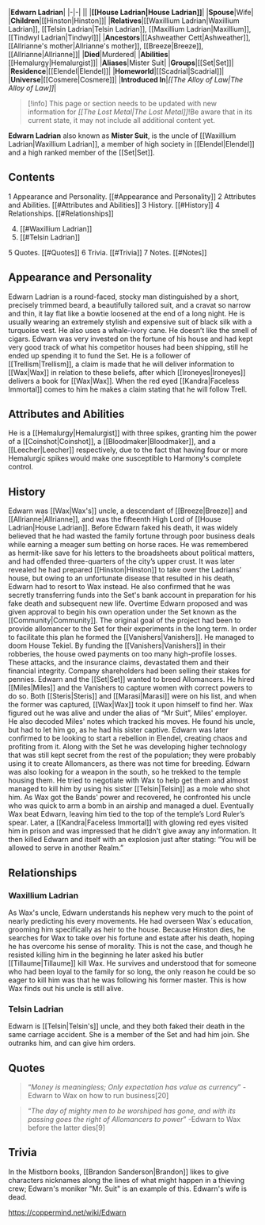 |**Edwarn Ladrian**|
|-|-|
||
|**[[House Ladrian\|House Ladrian]]**|
|**Spouse**|Wife|
|**Children**|[[Hinston\|Hinston]]|
|**Relatives**|[[Waxillium Ladrian\|Waxillium Ladrian]], [[Telsin Ladrian\|Telsin Ladrian]], [[Maxillium Ladrian\|Maxillium]], [[Tindwyl Ladrian\|Tindwyl]]|
|**Ancestors**|[[Ashweather Cett\|Ashweather]], [[Allrianne's mother\|Allrianne's mother]], [[Breeze\|Breeze]], [[Allrianne\|Allrianne]]|
|**Died**|Murdered|
|**Abilities**|[[Hemalurgy\|Hemalurgist]]|
|**Aliases**|Mister Suit|
|**Groups**|[[Set\|Set]]|
|**Residence**|[[Elendel\|Elendel]]|
|**Homeworld**|[[Scadrial\|Scadrial]]|
|**Universe**|[[Cosmere\|Cosmere]]|
|**Introduced In**|*[[The Alloy of Law\|The Alloy of Law]]*|

> [!info] This page or section needs to be updated with new information for *[[The Lost Metal\|The Lost Metal]]*!Be aware that in its current state, it may not include all additional content yet.

**Edwarn Ladrian** also known as **Mister Suit**, is the uncle of [[Waxillium Ladrian\|Waxillium Ladrian]], a member of high society in [[Elendel\|Elendel]] and a high ranked member of the [[Set\|Set]].

## Contents

1 Appearance and Personality. [[#Appearance and Personality]] 
2 Attributes and Abilities. [[#Attributes and Abilities]] 
3 History. [[#History]] 
4 Relationships. [[#Relationships]] 

4. [[#Waxillium Ladrian]] 
4. [[#Telsin Ladrian]] 


5 Quotes. [[#Quotes]] 
6 Trivia. [[#Trivia]] 
7 Notes. [[#Notes]] 


## Appearance and Personality
 
Edwarn Ladrian is a round-faced, stocky man distinguished by a short, precisely trimmed beard, a beautifully tailored suit, and a cravat so narrow and thin, it lay flat like a bowtie loosened at the end of a long night.
He is usually wearing an extremely stylish and expensive suit of black silk with a turquoise vest. He also uses a whale-ivory cane. He doesn’t like the smell of cigars. Edwarn was very invested on the fortune of his house and had kept very good track of what his competitor houses had been shipping, still he ended up spending it to fund the Set.
He is a follower of [[Trellism\|Trellism]], a claim is made that he will deliver information to [[Wax\|Wax]] in relation to these beliefs, after which [[Ironeyes\|Ironeyes]] delivers a book for [[Wax\|Wax]]. When the red eyed [[Kandra\|Faceless Immortal]] comes to him he makes a claim stating that he will follow Trell.

## Attributes and Abilities
He is a [[Hemalurgy\|Hemalurgist]] with three spikes, granting him the power of a [[Coinshot\|Coinshot]], a [[Bloodmaker\|Bloodmaker]], and a [[Leecher\|Leecher]] respectively, due to the fact that having four or more Hemalurgic spikes would make one susceptible to Harmony's complete control.


## History
 
Edwarn was [[Wax\|Wax's]] uncle, a descendant of [[Breeze\|Breeze]] and [[Allrianne\|Allrianne]], and was the fifteenth High Lord of [[House Ladrian\|House Ladrian]].
Before Edwarn faked his death, it was widely believed that he had wasted the family fortune through poor business deals while earning a meager sum betting on horse races. He was remembered as hermit-like save for his letters to the broadsheets about political matters, and had offended three-quarters of the city’s upper crust.
It was later revealed he had prepared [[Hinston\|Hinston]] to take over the Ladrians’ house, but owing to an unfortunate disease that resulted in his death, Edwarn had to resort to Wax instead. He also confirmed that he was secretly transferring funds into the Set's bank account in preparation for his fake death and subsequent new life.
Overtime Edwarn proposed and was given approval to begin his own operation under the Set known as the [[Community\|Community]]. The original goal of the project had been to provide allomancer to the Set for their experiments in the long term. In order to facilitate this plan he formed the [[Vanishers\|Vanishers]].
He managed to doom House Tekiel. By funding the [[Vanishers\|Vanishers]] in their robberies, the house owed payments on too many high-profile losses. These attacks, and the insurance claims, devastated them and their financial integrity. Company shareholders had been selling their stakes for pennies.
Edwarn and the [[Set\|Set]] wanted to breed Allomancers. He hired [[Miles\|Miles]] and the Vanishers to capture women with correct powers to do so. Both [[Steris\|Steris]] and [[Marasi\|Marasi]] were on his list, and when the former was captured, [[Wax\|Wax]] took it upon himself to find her.
Wax figured out he was alive and under the alias of “Mr Suit”, Miles' employer. He also decoded Miles' notes which tracked his moves. He found his uncle, but had to let him go, as he had his sister captive.
Edwarn was later confirmed to be looking to start a rebellion in Elendel, creating chaos and profiting from it. Along with the Set he was developing higher technology that was still kept secret from the rest of the population; they were probably using it to create Allomancers, as there was not time for breeding.
Edwarn was also looking for a weapon in the south, so he trekked to the temple housing them. He tried to negotiate with Wax to help get them and almost managed to kill him by using his sister [[Telsin\|Telsin]] as a mole who shot him.
As Wax got the Bands' power and recovered, he confronted his uncle who was quick to arm a bomb in an airship and managed a duel. Eventually Wax beat Edwarn, leaving him tied to the top of the temple’s Lord Ruler’s spear.
Later, a [[Kandra\|Faceless Immortal]] with glowing red eyes visited him in prison and was impressed that he didn't give away any information. It then killed Edwarn and itself with an explosion just after stating: “You will be allowed to serve in another Realm.”

## Relationships
### Waxillium Ladrian
As Wax's uncle, Edwarn understands his nephew very much to the point of nearly predicting his every movements. He had overseen Wax´s education, grooming him specifically as heir to the house.
Because Hinston dies, he searches for Wax to take over his fortune and estate after his death, hoping he has overcome his sense of morality.
This is not the case, and though he resisted killing him in the beginning he later asked his butler [[Tillaume\|Tillaume]] kill Wax. He survives and understood that for someone who had been loyal to the family for so long, the only reason he could be so eager to kill him was that he was following his former master. This is how Wax finds out his uncle is still alive.

### Telsin Ladrian
Edwarn is [[Telsin\|Telsin's]] uncle, and they both faked their death in the same carriage accident. She is a member of the Set and had him join. She outranks him, and can give him orders.

## Quotes
>“*Money is meaningless; Only expectation has value as currency*”
\-Edwarn to Wax on how to run business[20]


>“*The day of mighty men to be worshiped has gone, and with its passing goes the right of Allomancers to power*”
\-Edwarn to Wax before the latter dies[9]


## Trivia
In the Mistborn books, [[Brandon Sanderson\|Brandon]] likes to give characters nicknames along the lines of what might happen in a thieving crew; Edwarn's moniker "Mr. Suit" is an example of this.
Edwarn's wife is dead.


https://coppermind.net/wiki/Edwarn